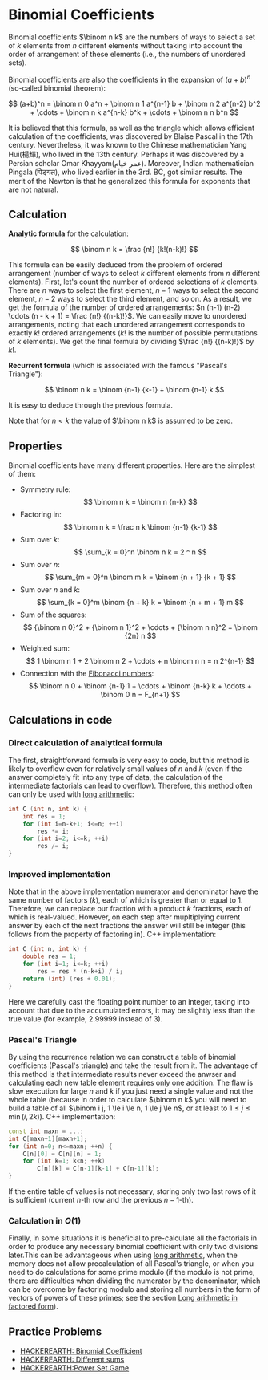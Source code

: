 <!--?title Binomial Coefficients--> 
# Binomial Coefficients

Binomial coefficients $\binom n k$ are the numbers of ways to select a set of $k$ elements from $n$ different elements without taking into account the order of arrangement of these elements (i.e., the numbers of unordered sets). 

Binomial coefficients are also the coefficients in the expansion of $(a + b) ^ n$ (so-called binomial theorem): 

$$ (a+b)^n = \binom n 0 a^n + \binom n 1 a^{n-1} b + \binom n 2 a^{n-2} b^2 + \cdots + \binom n k a^{n-k} b^k + \cdots + \binom n n b^n $$

It is believed that this formula, as well as the triangle which allows efficient calculation of the coefficients, was discovered by Blaise Pascal in the 17th century. Nevertheless, it was known to the Chinese mathematician Yang Hui(楊輝), who lived in the 13th century. Perhaps it was discovered by a Persian scholar Omar Khayyam(عمر خیام). Moreover, Indian mathematician Pingala (पिङ्गल), who lived  earlier in the 3rd. BC, got similar results. The merit of the Newton is that he generalized this formula for exponents that are not natural. 

## Calculation

**Analytic formula** for the calculation: 

$$ \binom n k = \frac {n!} {k!(n-k)!} $$

This formula can be easily deduced from the problem of ordered arrangement (number of ways to select $k$ different elements from $n$ different elements). First, let's count the number of ordered selections of $k$ elements. There are $n$ ways to select the first element, $n-1$ ways to select the second element, $n-2$ ways to select the third element, and so on. As a result, we get the formula of the number of ordered arrangements: $n (n-1) (n-2) \cdots (n - k + 1) = \frac {n!} {(n-k)!}$. We can easily move to unordered arrangements, noting that each unordered arrangement corresponds to exactly $k!$ ordered arrangements ($k!$ is the number of possible permutations of $k$ elements). We get the final formula by dividing $\frac {n!} {(n-k)!}$ by $k!$. 

**Recurrent formula** (which is associated with the famous "Pascal's Triangle"):

$$ \binom n k = \binom {n-1} {k-1} + \binom {n-1} k $$

It is easy to deduce through the previous formula.

Note that for $n \lt k$ the value of $\binom n k$ is assumed to be zero. 

## Properties

Binomial coefficients have many different properties. Here are the simplest of them:

*   Symmetry rule:
$$ \binom n k = \binom n {n-k} $$
*   Factoring in:
$$ \binom n k = \frac n k \binom {n-1} {k-1} $$
*   Sum over $k$:
$$ \sum_{k = 0}^n \binom n k = 2 ^ n $$
*   Sum over $n$:
$$ \sum_{m = 0}^n \binom m k = \binom {n + 1} {k + 1} $$
*   Sum over $n$ and $k$:
$$ \sum_{k = 0}^m  \binom {n + k} k = \binom {n + m + 1} m $$
*   Sum of the squares:
$$ {\binom n 0}^2 + {\binom n 1}^2 + \cdots + {\binom n n}^2 = \binom {2n} n $$
*   Weighted sum:
$$ 1 \binom n 1 + 2 \binom n 2 + \cdots + n \binom n n = n 2^{n-1} $$
*   Connection with the [Fibonacci numbers](./algebra/fibonacci-numbers.html):
$$ \binom n 0 + \binom {n-1} 1 + \cdots + \binom {n-k} k + \cdots + \binom 0 n = F_{n+1} $$

## Calculations in code

### Direct calculation of analytical formula 

The first, straightforward formula is very easy to code, but this method is likely to overflow even for relatively small values of $n$ and $k$ (even if the answer completely fit into any type of data, the calculation of the intermediate factorials can lead to overflow). Therefore, this method often can only be used with [long arithmetic](./algebra/big-integer.html):

```cpp
int C (int n, int k) {
	int res = 1;
	for (int i=n-k+1; i<=n; ++i)
		res *= i;
	for (int i=2; i<=k; ++i)
		res /= i;
}
```

### Improved implementation

Note that in the above implementation numerator and denominator have the same number of factors ($k$), each of which is greater than or equal to 1. Therefore, we can replace our fraction with a product $k$ fractions, each of which is real-valued. However, on each step after mupltiplying current answer by each of the next fractions the answer will still be integer (this follows from the property of factoring in). C++ implementation:

```cpp
int C (int n, int k) {
	double res = 1;
	for (int i=1; i<=k; ++i)
		res = res * (n-k+i) / i;
	return (int) (res + 0.01);
}
```

Here we carefully cast the floating point number to an integer, taking into account that due to the accumulated errors, it may be slightly less than the true value (for example, $2.99999$ instead of $3$).

### Pascal's Triangle

By using the recurrence relation we can construct a table of binomial coefficients (Pascal's triangle) and take the result from it. The advantage of this method is that intermediate results never exceed the anwser and calculating each new table element requires only one addition. The flaw is slow execution for large $n$ and $k$ if you just need a single value and not the whole table (because in order to calculate $\binom n k$ you will need to build a table of all $\binom i j, 1 \le i \le n, 1 \le j \le n$, or at least to $1 \le j \le \min (i, 2k)$). C++ implementation:

```cpp
const int maxn = ...;
int C[maxn+1][maxn+1];
for (int n=0; n<=maxn; ++n) {
	C[n][0] = C[n][n] = 1;
	for (int k=1; k<n; ++k)
		C[n][k] = C[n-1][k-1] + C[n-1][k];
}
```

If the entire table of values is not necessary, storing only two last rows of it is sufficient (current $n$-th row and the previous $n-1$-th).

### Calculation in $O(1)$

Finally, in some situations it is beneficial to pre-calculate all the factorials in order to produce any necessary binomial coefficient with only two divisions later.This can be advantageous when using [long arithmetic](./algebra/big-integer.html), when the memory does not allow precalculation of all Pascal's triangle, or when you need to do calculations for some prime modulo (if the modulo is not prime, there are difficulties when dividing the numerator by the denominator, which can be overcome by factoring modulo and storing all numbers in the form of vectors of powers of these primes; see the section [Long arithmetic in factored form](./algebra/big-integer.html)).

## Practice Problems
 - [HACKEREARTH: Binomial Coefficient](https://www.hackerearth.com/problem/algorithm/binomial-coefficient-1/description/)
 - [HACKEREARTH: Different sums](https://www.hackerearth.com/practice/math/combinatorics/basics-of-combinatorics/practice-problems/approximate/different-sums/)
 - [HACKEREARTH:Power Set Game](https://www.hackerearth.com/practice/math/combinatorics/basics-of-combinatorics/practice-problems/algorithm/power-set-game-3/)